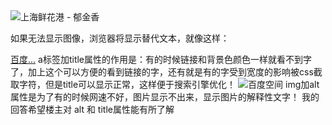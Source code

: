 <img src="/i/eg_tulip.jpg"  alt="上海鲜花港 - 郁金香" />

如果无法显示图像，浏览器将显示替代文本，就像这样：

<a href="www.baidu.com" title="百度空间">百度...</a> 
a标签加title属性的作用是：有的时候链接和背景色颜色一样就看不到字了，加上这个可以方便的看到链接的字，还有就是有的字受到宽度的影响被css截取字符，但是title可以显示正常，这样便于搜索引擎优化！
<img href="www.baidu.com/logo.gif" alt="百度空间" /> img加alt属性是为了有的时候网速不好，图片显示不出来，显示图片的解释性文字！
我的回答希望楼主对 alt 和 title属性能有所了解